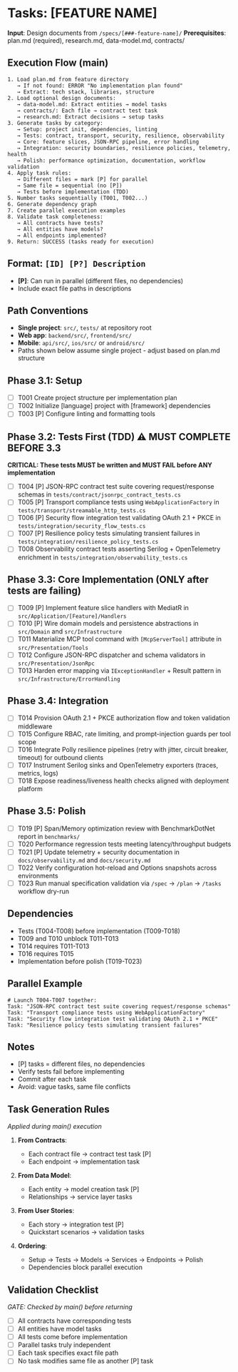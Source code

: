 # Tasks: [FEATURE NAME]

**Input**: Design documents from `/specs/[###-feature-name]/`
**Prerequisites**: plan.md (required), research.md, data-model.md, contracts/

## Execution Flow (main)
```
1. Load plan.md from feature directory
   → If not found: ERROR "No implementation plan found"
   → Extract: tech stack, libraries, structure
2. Load optional design documents:
   → data-model.md: Extract entities → model tasks
   → contracts/: Each file → contract test task
   → research.md: Extract decisions → setup tasks
3. Generate tasks by category:
   → Setup: project init, dependencies, linting
   → Tests: contract, transport, security, resilience, observability
   → Core: feature slices, JSON-RPC pipeline, error handling
   → Integration: security boundaries, resilience policies, telemetry, health
   → Polish: performance optimization, documentation, workflow validation
4. Apply task rules:
   → Different files = mark [P] for parallel
   → Same file = sequential (no [P])
   → Tests before implementation (TDD)
5. Number tasks sequentially (T001, T002...)
6. Generate dependency graph
7. Create parallel execution examples
8. Validate task completeness:
   → All contracts have tests?
   → All entities have models?
   → All endpoints implemented?
9. Return: SUCCESS (tasks ready for execution)
```

## Format: `[ID] [P?] Description`
- **[P]**: Can run in parallel (different files, no dependencies)
- Include exact file paths in descriptions

## Path Conventions
- **Single project**: `src/`, `tests/` at repository root
- **Web app**: `backend/src/`, `frontend/src/`
- **Mobile**: `api/src/`, `ios/src/` or `android/src/`
- Paths shown below assume single project - adjust based on plan.md structure

## Phase 3.1: Setup
- [ ] T001 Create project structure per implementation plan
- [ ] T002 Initialize [language] project with [framework] dependencies
- [ ] T003 [P] Configure linting and formatting tools

## Phase 3.2: Tests First (TDD) ⚠️ MUST COMPLETE BEFORE 3.3
**CRITICAL: These tests MUST be written and MUST FAIL before ANY implementation**
- [ ] T004 [P] JSON-RPC contract test suite covering request/response schemas in `tests/contract/jsonrpc_contract_tests.cs`
- [ ] T005 [P] Transport compliance tests using `WebApplicationFactory` in `tests/transport/streamable_http_tests.cs`
- [ ] T006 [P] Security flow integration test validating OAuth 2.1 + PKCE in `tests/integration/security_flow_tests.cs`
- [ ] T007 [P] Resilience policy tests simulating transient failures in `tests/integration/resilience_policy_tests.cs`
- [ ] T008 Observability contract tests asserting Serilog + OpenTelemetry enrichment in `tests/integration/observability_tests.cs`

## Phase 3.3: Core Implementation (ONLY after tests are failing)
- [ ] T009 [P] Implement feature slice handlers with MediatR in `src/Application/[Feature]/Handlers`
- [ ] T010 [P] Wire domain models and persistence abstractions in `src/Domain` and `src/Infrastructure`
- [ ] T011 Materialize MCP tool command with `[McpServerTool]` attribute in `src/Presentation/Tools`
- [ ] T012 Configure JSON-RPC dispatcher and schema validators in `src/Presentation/JsonRpc`
- [ ] T013 Harden error mapping via `IExceptionHandler` + Result pattern in `src/Infrastructure/ErrorHandling`

## Phase 3.4: Integration
- [ ] T014 Provision OAuth 2.1 + PKCE authorization flow and token validation middleware
- [ ] T015 Configure RBAC, rate limiting, and prompt-injection guards per tool scope
- [ ] T016 Integrate Polly resilience pipelines (retry with jitter, circuit breaker, timeout) for outbound clients
- [ ] T017 Instrument Serilog sinks and OpenTelemetry exporters (traces, metrics, logs)
- [ ] T018 Expose readiness/liveness health checks aligned with deployment platform

## Phase 3.5: Polish
- [ ] T019 [P] Span/Memory optimization review with BenchmarkDotNet report in `benchmarks/`
- [ ] T020 Performance regression tests meeting latency/throughput budgets
- [ ] T021 [P] Update telemetry + security documentation in `docs/observability.md` and `docs/security.md`
- [ ] T022 Verify configuration hot-reload and Options snapshots across environments
- [ ] T023 Run manual specification validation via `/spec` → `/plan` → `/tasks` workflow dry-run

## Dependencies
- Tests (T004-T008) before implementation (T009-T018)
- T009 and T010 unblock T011-T013
- T014 requires T011-T013
- T016 requires T015
- Implementation before polish (T019-T023)

## Parallel Example
```
# Launch T004-T007 together:
Task: "JSON-RPC contract test suite covering request/response schemas"
Task: "Transport compliance tests using WebApplicationFactory"
Task: "Security flow integration test validating OAuth 2.1 + PKCE"
Task: "Resilience policy tests simulating transient failures"
```

## Notes
- [P] tasks = different files, no dependencies
- Verify tests fail before implementing
- Commit after each task
- Avoid: vague tasks, same file conflicts

## Task Generation Rules
*Applied during main() execution*

1. **From Contracts**:
   - Each contract file → contract test task [P]
   - Each endpoint → implementation task
   
2. **From Data Model**:
   - Each entity → model creation task [P]
   - Relationships → service layer tasks
   
3. **From User Stories**:
   - Each story → integration test [P]
   - Quickstart scenarios → validation tasks

4. **Ordering**:
   - Setup → Tests → Models → Services → Endpoints → Polish
   - Dependencies block parallel execution

## Validation Checklist
*GATE: Checked by main() before returning*

- [ ] All contracts have corresponding tests
- [ ] All entities have model tasks
- [ ] All tests come before implementation
- [ ] Parallel tasks truly independent
- [ ] Each task specifies exact file path
- [ ] No task modifies same file as another [P] task
